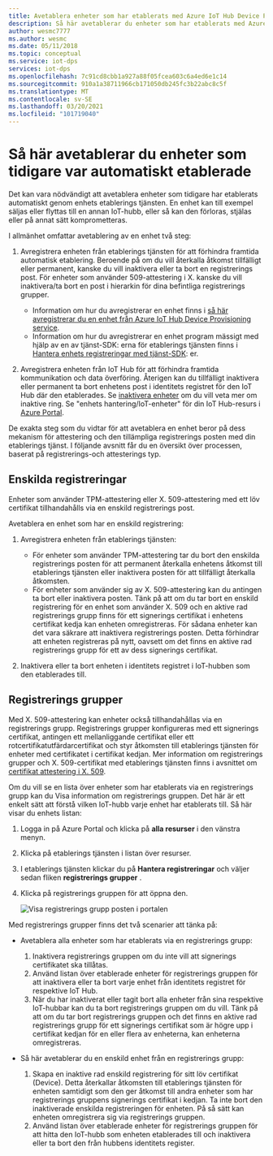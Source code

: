 ```yaml
---
title: Avetablera enheter som har etablerats med Azure IoT Hub Device Provisioning Service
description: Så här avetablerar du enheter som har etablerats med Azure IoT Hub Device Provisioning Service (DPS)
author: wesmc7777
ms.author: wesmc
ms.date: 05/11/2018
ms.topic: conceptual
ms.service: iot-dps
services: iot-dps
ms.openlocfilehash: 7c91cd8cbb1a927a88f05fcea603c6a4ed6e1c14
ms.sourcegitcommit: 910a1a38711966cb171050db245fc3b22abc8c5f
ms.translationtype: MT
ms.contentlocale: sv-SE
ms.lasthandoff: 03/20/2021
ms.locfileid: "101719040"
---
```

# <a name="how-to-deprovision-devices-that-were-previously-auto-provisioned"></a>Så här avetablerar du enheter som tidigare var automatiskt etablerade 

Det kan vara nödvändigt att avetablera enheter som tidigare har etablerats automatiskt genom enhets etablerings tjänsten. En enhet kan till exempel säljas eller flyttas till en annan IoT-hubb, eller så kan den förloras, stjälas eller på annat sätt komprometteras. 

I allmänhet omfattar avetablering av en enhet två steg:

1. Avregistrera enheten från etablerings tjänsten för att förhindra framtida automatisk etablering. Beroende på om du vill återkalla åtkomst tillfälligt eller permanent, kanske du vill inaktivera eller ta bort en registrerings post. För enheter som använder 509-attestering i X. kanske du vill inaktivera/ta bort en post i hierarkin för dina befintliga registrerings grupper.  
 
   - Information om hur du avregistrerar en enhet finns i [så här avregistrerar du en enhet från Azure IoT Hub Device Provisioning service](how-to-revoke-device-access-portal.md).
   - Information om hur du avregistrerar en enhet program mässigt med hjälp av en av tjänst-SDK: erna för etablerings tjänsten finns i [Hantera enhets registreringar med tjänst-SDK](./quick-enroll-device-x509-java.md): er.

2. Avregistrera enheten från IoT Hub för att förhindra framtida kommunikation och data överföring. Återigen kan du tillfälligt inaktivera eller permanent ta bort enhetens post i identitets registret för den IoT Hub där den etablerades. Se [inaktivera enheter](../iot-hub/iot-hub-devguide-identity-registry.md#disable-devices) om du vill veta mer om inaktive ring. Se "enhets hantering/IoT-enheter" för din IoT Hub-resurs i [Azure Portal](https://portal.azure.com).

De exakta steg som du vidtar för att avetablera en enhet beror på dess mekanism för attestering och den tillämpliga registrerings posten med din etablerings tjänst. I följande avsnitt får du en översikt över processen, baserat på registrerings-och attesterings typ.

## <a name="individual-enrollments"></a>Enskilda registreringar
Enheter som använder TPM-attestering eller X. 509-attestering med ett löv certifikat tillhandahålls via en enskild registrerings post. 

Avetablera en enhet som har en enskild registrering: 

1. Avregistrera enheten från etablerings tjänsten:

   - För enheter som använder TPM-attestering tar du bort den enskilda registrerings posten för att permanent återkalla enhetens åtkomst till etablerings tjänsten eller inaktivera posten för att tillfälligt återkalla åtkomsten. 
   - För enheter som använder sig av X. 509-attestering kan du antingen ta bort eller inaktivera posten. Tänk på att om du tar bort en enskild registrering för en enhet som använder X. 509 och en aktive rad registrerings grupp finns för ett signerings certifikat i enhetens certifikat kedja kan enheten omregistreras. För sådana enheter kan det vara säkrare att inaktivera registrerings posten. Detta förhindrar att enheten registreras på nytt, oavsett om det finns en aktive rad registrerings grupp för ett av dess signerings certifikat.

2. Inaktivera eller ta bort enheten i identitets registret i IoT-hubben som den etablerades till. 


## <a name="enrollment-groups"></a>Registrerings grupper
Med X. 509-attestering kan enheter också tillhandahållas via en registrerings grupp. Registrerings grupper konfigureras med ett signerings certifikat, antingen ett mellanliggande certifikat eller ett rotcertifikatutfärdarcertifikat och styr åtkomsten till etablerings tjänsten för enheter med certifikatet i certifikat kedjan. Mer information om registrerings grupper och X. 509-certifikat med etablerings tjänsten finns i avsnittet om [certifikat attestering i X. 509](concepts-x509-attestation.md). 

Om du vill se en lista över enheter som har etablerats via en registrerings grupp kan du Visa information om registrerings gruppen. Det här är ett enkelt sätt att förstå vilken IoT-hubb varje enhet har etablerats till. Så här visar du enhets listan: 

1. Logga in på Azure Portal och klicka på **alla resurser** i den vänstra menyn.
2. Klicka på etablerings tjänsten i listan över resurser.
3. I etablerings tjänsten klickar du på **Hantera registreringar** och väljer sedan fliken **registrerings grupper** .
4. Klicka på registrerings gruppen för att öppna den.

   ![Visa registrerings grupp posten i portalen](./media/how-to-unprovision-devices/view-enrollment-group.png)

Med registrerings grupper finns det två scenarier att tänka på:

- Avetablera alla enheter som har etablerats via en registrerings grupp:
  1. Inaktivera registrerings gruppen om du inte vill att signerings certifikatet ska tillåtas. 
  2. Använd listan över etablerade enheter för registrerings gruppen för att inaktivera eller ta bort varje enhet från identitets registret för respektive IoT Hub. 
  3. När du har inaktiverat eller tagit bort alla enheter från sina respektive IoT-hubbar kan du ta bort registrerings gruppen om du vill. Tänk på att om du tar bort registrerings gruppen och det finns en aktive rad registrerings grupp för ett signerings certifikat som är högre upp i certifikat kedjan för en eller flera av enheterna, kan enheterna omregistreras. 

- Så här avetablerar du en enskild enhet från en registrerings grupp:
  1. Skapa en inaktive rad enskild registrering för sitt löv certifikat (Device). Detta återkallar åtkomsten till etablerings tjänsten för enheten samtidigt som den ger åtkomst till andra enheter som har registrerings gruppens signerings certifikat i kedjan. Ta inte bort den inaktiverade enskilda registreringen för enheten. På så sätt kan enheten omregistrera sig via registrerings gruppen. 
  2. Använd listan över etablerade enheter för registrerings gruppen för att hitta den IoT-hubb som enheten etablerades till och inaktivera eller ta bort den från hubbens identitets register.